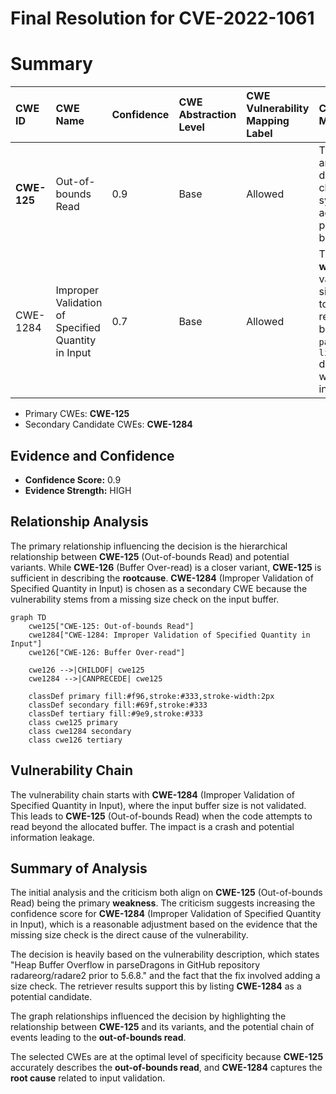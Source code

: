 # Final Resolution for CVE-2022-1061

# Summary
| CWE ID   | CWE Name                                          | Confidence | CWE Abstraction Level | CWE Vulnerability Mapping Label | CWE-Vulnerability Mapping Notes                                                                                                                                                                                                                                                           |
| :------- | :------------------------------------------------- | :--------- | :-------------------- | :----------------------------------- | :--------------------------------------------------------------------------------------------------------------------------------------------------------------------------------------------------------------------------------------------------------------------------------- |
| **CWE-125** | Out-of-bounds Read                                 | 0.9        | Base                  | Allowed                               | The primary **weakness** is an **out-of-bounds read** due to insufficient bounds checking when parsing symbol headers. The fix adds a size check to prevent reading beyond buffer boundary.                                                                                                    |
| CWE-1284 | Improper Validation of Specified Quantity in Input | 0.7        | Base                  | Allowed                               | The secondary **weakness** is the lack of validation of the buffer size in the input, leading to the possibility of reading beyond the buffer boundary. The `parseDragons` function in `libr/bin/p/bin_symbols.c` did not verify if there were enough bytes in the input `buf`. |

*   Primary CWEs: **CWE-125**
*   Secondary Candidate CWEs: **CWE-1284**

## Evidence and Confidence

*   **Confidence Score:** 0.9
*   **Evidence Strength:** HIGH

## Relationship Analysis

The primary relationship influencing the decision is the hierarchical relationship between **CWE-125** (Out-of-bounds Read) and potential variants. While **CWE-126** (Buffer Over-read) is a closer variant, **CWE-125** is sufficient in describing the **rootcause**. **CWE-1284** (Improper Validation of Specified Quantity in Input) is chosen as a secondary CWE because the vulnerability stems from a missing size check on the input buffer.

```mermaid
graph TD
    cwe125["CWE-125: Out-of-bounds Read"]
    cwe1284["CWE-1284: Improper Validation of Specified Quantity in Input"]
    cwe126["CWE-126: Buffer Over-read"]
    
    cwe126 -->|CHILDOF| cwe125
    cwe1284 -->|CANPRECEDE| cwe125
    
    classDef primary fill:#f96,stroke:#333,stroke-width:2px
    classDef secondary fill:#69f,stroke:#333
    classDef tertiary fill:#9e9,stroke:#333
    class cwe125 primary
    class cwe1284 secondary
    class cwe126 tertiary
```

## Vulnerability Chain

The vulnerability chain starts with **CWE-1284** (Improper Validation of Specified Quantity in Input), where the input buffer size is not validated. This leads to **CWE-125** (Out-of-bounds Read) when the code attempts to read beyond the allocated buffer. The impact is a crash and potential information leakage.

## Summary of Analysis

The initial analysis and the criticism both align on **CWE-125** (Out-of-bounds Read) being the primary **weakness**. The criticism suggests increasing the confidence score for **CWE-1284** (Improper Validation of Specified Quantity in Input), which is a reasonable adjustment based on the evidence that the missing size check is the direct cause of the vulnerability.

The decision is heavily based on the vulnerability description, which states "Heap Buffer Overflow in parseDragons in GitHub repository radareorg/radare2 prior to 5.6.8." and the fact that the fix involved adding a size check. The retriever results support this by listing **CWE-1284** as a potential candidate.

The graph relationships influenced the decision by highlighting the relationship between **CWE-125** and its variants, and the potential chain of events leading to the **out-of-bounds read**.

The selected CWEs are at the optimal level of specificity because **CWE-125** accurately describes the **out-of-bounds read**, and **CWE-1284** captures the **root cause** related to input validation.